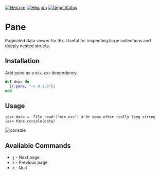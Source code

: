 [![Hex.pm](http://img.shields.io/hexpm/v/pane.svg)](https://hex.pm/packages/pane)
[![Hex.pm](http://img.shields.io/hexpm/dt/pane.svg)](https://hex.pm/packages/pane)
[![Deps Status](https://beta.hexfaktor.org/badge/all/github/codedge-llc/pane.svg)](https://beta.hexfaktor.org/github/codedge-llc/pane)

# Pane
Paginated data viewer for IEx. Useful for inspecting large collections and
deeply nested structs.


## Installation

Add pane as a `mix.exs` dependency:
```elixir
def deps do
  [{:pane, "~> 0.1.0"}]
end
```

## Usage

    iex> data =  File.read!("mix.exs") # Or some other really long string
    iex> Pane.console(data)

![console](https://raw.githubusercontent.com/codedge-llc/pane/master/docs/console.png)

## Available Commands
* `j` - Next page
* `k` - Previous page
* `q` - Quit
